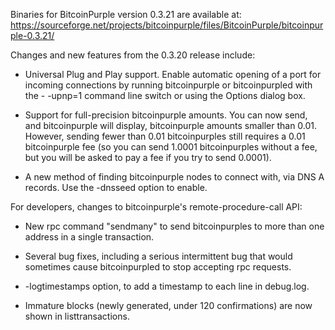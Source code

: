Binaries for BitcoinPurple version 0.3.21 are available at:
  https://sourceforge.net/projects/bitcoinpurple/files/BitcoinPurple/bitcoinpurple-0.3.21/

Changes and new features from the 0.3.20 release include:

* Universal Plug and Play support.  Enable automatic opening of a port for incoming connections by running bitcoinpurple or bitcoinpurpled with the - -upnp=1 command line switch or using the Options dialog box.

* Support for full-precision bitcoinpurple amounts.  You can now send, and bitcoinpurple will display, bitcoinpurple amounts smaller than 0.01.  However, sending fewer than 0.01 bitcoinpurples still requires a 0.01 bitcoinpurple fee (so you can send 1.0001 bitcoinpurples without a fee, but you will be asked to pay a fee if you try to send 0.0001).

* A new method of finding bitcoinpurple nodes to connect with, via DNS A records. Use the -dnsseed option to enable.

For developers, changes to bitcoinpurple's remote-procedure-call API:

* New rpc command "sendmany" to send bitcoinpurples to more than one address in a single transaction.

* Several bug fixes, including a serious intermittent bug that would sometimes cause bitcoinpurpled to stop accepting rpc requests. 

* -logtimestamps option, to add a timestamp to each line in debug.log.

* Immature blocks (newly generated, under 120 confirmations) are now shown in listtransactions.
